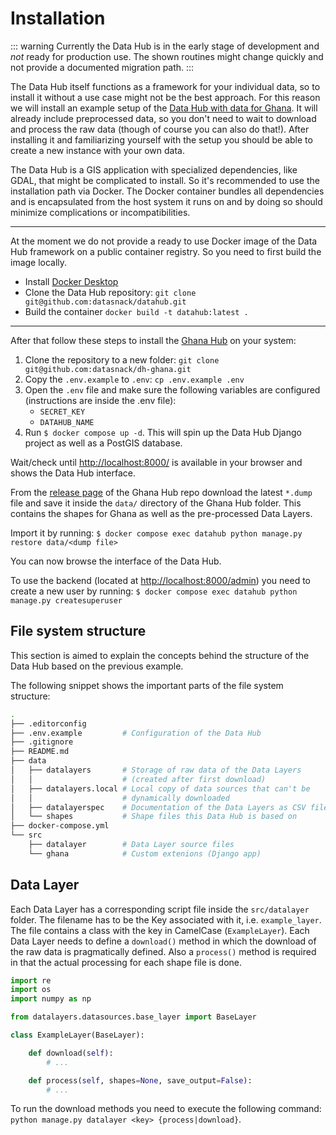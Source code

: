 # Installation

::: warning
Currently the Data Hub is in the early stage of development and *not* ready for production use. The shown routines might change quickly and not provide a documented migration path.
:::

The Data Hub itself functions as a framework for your individual data, so to install it without a use case might not be the best approach. For this reason we will install an example setup of the [Data Hub with data for Ghana](https://github.com/datasnack/dh-ghana). It will already include preprocessed data, so you don't need to wait to download and process the raw data (though of course you can also do that!). After installing it and familiarizing yourself with the setup you should be able to create a new instance with your own data.

The Data Hub is a GIS application with specialized dependencies, like GDAL, that might be complicated to install. So it's recommended to use the installation path via Docker. The Docker container bundles all dependencies and is encapsulated from the host system it runs on and by doing so should minimize complications or incompatibilities.

---

At the moment we do not provide a ready to use Docker image of the Data Hub framework on a public container registry. So you need to first build the image locally. 

- Install [Docker Desktop](https://www.docker.com/products/docker-desktop/)
- Clone the Data Hub repository: `git clone git@github.com:datasnack/datahub.git`
- Build the container `docker build -t datahub:latest .`

---

After that follow these steps to install the [Ghana Hub](https://github.com/datasnack/dh-ghana) on your system: 

1. Clone the repository to a new folder: `git clone git@github.com:datasnack/dh-ghana.git`
2. Copy the `.env.example` to `.env`: `cp .env.example .env`
3. Open the `.env` file and make sure the following variables are configured (instructions are inside the .env file):
    - `SECRET_KEY` 
    - `DATAHUB_NAME` 
4. Run `$ docker compose up -d`. This will spin up the Data Hub Django project as well as a PostGIS database.

Wait/check until [http://localhost:8000/](http://localhost:8000/) is available in your browser and shows the Data Hub interface.

From the [release page](https://github.com/datasnack/dh-ghana/releases) of the Ghana Hub repo download the latest `*.dump` file and save it inside the `data/` directory of the Ghana Hub folder. This contains the shapes for Ghana as well as the pre-processed Data Layers. 

Import it by running: `$ docker compose exec datahub python manage.py restore data/<dump file>`

You can now browse the interface of the Data Hub. 

To use the backend (located at [http://localhost:8000/admin](http://localhost:8000/admin)) you need to create a new user by running: `$ docker compose exec datahub python manage.py createsuperuser`

## File system structure

This section is aimed to explain the concepts behind the structure of the Data Hub based on the previous example.

The following snippet shows the important parts of the file system structure:

```sh
.
├── .editorconfig
├── .env.example         # Configuration of the Data Hub
├── .gitignore
├── README.md
├── data
│   ├── datalayers       # Storage of raw data of the Data Layers 
│   │                    # (created after first download)
│   ├── datalayers.local # Local copy of data sources that can't be 
│   │                    # dynamically downloaded
│   ├── datalayerspec    # Documentation of the Data Layers as CSV file
│   └── shapes           # Shape files this Data Hub is based on
├── docker-compose.yml
└── src
    ├── datalayer        # Data Layer source files
    └── ghana            # Custom extenions (Django app)
```

## Data Layer

Each Data Layer has a corresponding script file inside the `src/datalayer` folder. The filename has to be the Key associated with it, i.e. `example_layer`. The file contains a class with the key in CamelCase (`ExampleLayer`). Each Data Layer needs to define a `download()` method in which the download of the raw data is pragmatically defined. Also a `process()` method is required in that the actual processing for each shape file is done.

```python
import re
import os
import numpy as np

from datalayers.datasources.base_layer import BaseLayer

class ExampleLayer(BaseLayer):

    def download(self):
        # ...

    def process(self, shapes=None, save_output=False):
        # ...
```

To run the download methods you need to execute the following command: `python manage.py datalayer <key> {process|download}`.